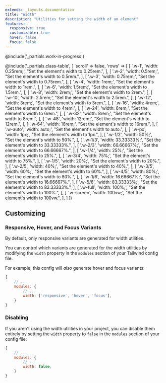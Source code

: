 ```yaml
---
extends: _layouts.documentation
title: "Width"
description: "Utilities for setting the width of an element"
features:
  responsive: true
  customizable: true
  hover: false
  focus: false
---
```


@include('_partials.work-in-progress')

@include('_partials.class-table', [
  'scroll' => false,
  'rows' => [
      [
        '.w-1',
        'width: 0.25rem;',
        "Set the element's width to 0.25rem.",
      ],
      [
        '.w-2',
        'width: 0.5rem;',
        "Set the element's width to 0.5rem.",
      ],
      [
        '.w-3',
        'width: 0.75rem;',
        "Set the element's width to 0.75rem.",
      ],
      [
        '.w-4',
        'width: 1rem;',
        "Set the element's width to 1rem.",
      ],
      [
        '.w-6',
        'width: 1.5rem;',
        "Set the element's width to 1.5rem.",
      ],
      [
        '.w-8',
        'width: 2rem;',
        "Set the element's width to 2rem.",
      ],
      [
        '.w-10',
        'width: 2.5rem;',
        "Set the element's width to 2.5rem.",
      ],
      [
        '.w-12',
        'width: 3rem;',
        "Set the element's width to 3rem.",
      ],
      [
        '.w-16',
        'width: 4rem;',
        "Set the element's width to 4rem.",
      ],
      [
        '.w-24',
        'width: 6rem;',
        "Set the element's width to 6rem.",
      ],
      [
        '.w-32',
        'width: 8rem;',
        "Set the element's width to 8rem.",
      ],
      [
        '.w-48',
        'width: 12rem;',
        "Set the element's width to 12rem.",
      ],
      [
        '.w-64',
        'width: 16rem;',
        "Set the element's width to 16rem.",
      ],
      [
        '.w-auto',
        'width: auto;',
        "Set the element's width to auto.",
      ],
      [
        '.w-px',
        'width: 1px;',
        "Set the element's width to 1px.",
      ],
      [
        '.w-1/2',
        'width: 50%;',
        "Set the element's width to 50%.",
      ],
      [
        '.w-1/3',
        'width: 33.33333%;',
        "Set the element's width to 33.33333%.",
      ],
      [
        '.w-2/3',
        'width: 66.66667%;',
        "Set the element's width to 66.66667%.",
      ],
      [
        '.w-1/4',
        'width: 25%;',
        "Set the element's width to 25%.",
      ],
      [
        '.w-3/4',
        'width: 75%;',
        "Set the element's width to 75%.",
      ],
      [
        '.w-1/5',
        'width: 20%;',
        "Set the element's width to 20%.",
      ],
      [
        '.w-2/5',
        'width: 40%;',
        "Set the element's width to 40%.",
      ],
      [
        '.w-3/5',
        'width: 60%;',
        "Set the element's width to 60%.",
      ],
      [
        '.w-4/5',
        'width: 80%;',
        "Set the element's width to 80%.",
      ],
      [
        '.w-1/6',
        'width: 16.66667%;',
        "Set the element's width to 16.66667%.",
      ],
      [
        '.w-5/6',
        'width: 83.33333%;',
        "Set the element's width to 83.33333%.",
      ],
      [
        '.w-full',
        'width: 100%;',
        "Set the element's width to 100%.",
      ],
      [
        '.w-screen',
        'width: 100vw;',
        "Set the element's width to 100vw.",
      ],
  ]
])

## Customizing

### Responsive, Hover, and Focus Variants

By default, only responsive variants are generated for width utilities.

You can control which variants are generated for the width utilities by modifying the `width` property in the `modules` section of your Tailwind config file.

For example, this config will _also_ generate hover and focus variants:

```js
{
    // ...
    modules: { 
        // ...
        width: ['responsive', 'hover', 'focus'],
    }
}
```

### Disabling

If you aren't using the width utilities in your project, you can disable them entirely by setting the `width` property to `false` in the `modules` section of your config file:

```js
{
    // ...
    modules: {
        // ...
        width: false,
    }
}
```
